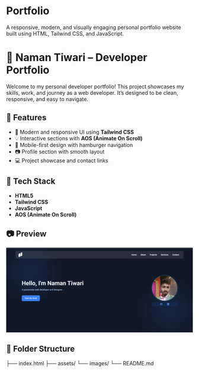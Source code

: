 # Portfolio
A responsive, modern, and visually engaging personal portfolio website built using HTML, Tailwind CSS, and JavaScript.
# 💼 Naman Tiwari – Developer Portfolio

Welcome to my personal developer portfolio! This project showcases my skills, work, and journey as a web developer. It’s designed to be clean, responsive, and easy to navigate.

## 🌟 Features

- 🎨 Modern and responsive UI using **Tailwind CSS**
- 💡 Interactive sections with **AOS (Animate On Scroll)**
- 📱 Mobile-first design with hamburger navigation
- 📷 Profile section with smooth layout
- 💻 Project showcase and contact links

## 🚀 Tech Stack

- **HTML5**
- **Tailwind CSS**
- **JavaScript**
- **AOS (Animate On Scroll)**

## 📷 Preview

![Portfolio Screenshot](/assets/Screenshot%20(241).png)

## 📁 Folder Structure
├── index.html 
├── assets/
        └── images/
└── README.md

